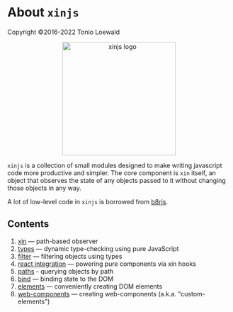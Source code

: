 # About `xinjs`

Copyright ©2016-2022 Tonio Loewald

<div style="text-align: center">
  <a href="https://xinjs.net">
    <img style="width: 256px; max-width: 80%" alt="xinjs logo" src="https://xinjs.net/xinjs-logo.svg">
  </a>
</div>

`xinjs` is a collection of small modules designed to make writing javascript
code more productive and simpler. The core component is `xin` itself, an 
object that observes the state of any objects passed to it without changing
those objects in any way.

A lot of low-level code in `xinjs` is borrowed from [b8rjs](https://b8rjs.com).

## Contents

1. [xin](xin.md) — path-based observer
2. [types](type-by-example.md) — dynamic type-checking using pure JavaScript
3. [filter](filter.md) — filtering objects using types
4. [react integration](useXin.md) — powering pure components via xin hooks
5. [paths](by-path.md) - querying objects by path
6. [bind](bind.md) — binding state to the DOM
7. [elements](elements.md) — conveniently creating DOM elements
8. [web-components](web-components.md) — creating web-components (a.k.a. "custom-elements")